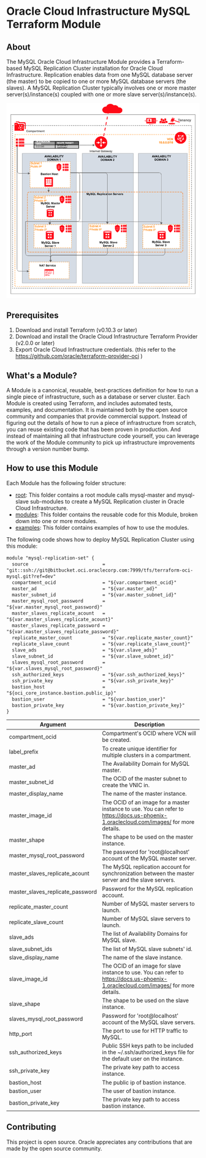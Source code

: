 # Oracle Cloud Infrastructure MySQL Terraform Module


## About
The MySQL Oracle Cloud Infrastructure Module provides a Terraform-based MySQL Replication Cluster installation for Oracle Cloud Infrastructure. Replication enables data from one MySQL database server (the master) to be copied to one or more MySQL database servers (the slaves). A MySQL Replication Cluster typically involves one or more master server(s)/instance(s) coupled with one or more slave server(s)/instance(s).

![MySQL Replication architecture](examples/quick_start/images/example.png)

## Prerequisites
1. Download and install Terraform (v0.10.3 or later)
2. Download and install the Oracle Cloud Infrastructure Terraform Provider (v2.0.0 or later)
3. Export Oracle Cloud Infrastructure credentials. (this refer to the https://github.com/oracle/terraform-provider-oci )


## What's a Module?
A Module is a canonical, reusable, best-practices definition for how to run a single piece of infrastructure, such as a database or server cluster. Each Module is created using Terraform, and includes automated tests, examples, and documentation. It is maintained both by the open source community and companies that provide commercial support.
Instead of figuring out the details of how to run a piece of infrastructure from scratch, you can reuse existing code that has been proven in production. And instead of maintaining all that infrastructure code yourself, you can leverage the work of the Module community to pick up infrastructure improvements through a version number bump.

## How to use this Module
Each Module has the following folder structure:
* [root](): This folder contains a root module calls mysql-master and mysql-slave sub-modules to create a MySQL Replication cluster in Oracle Cloud Infrastructure.
* [modules](): This folder contains the reusable code for this Module, broken down into one or more modules.
* [examples](): This folder contains examples of how to use the modules.

The following code shows how to deploy MySQL Replication Cluster using this module:

```hcl
module "mysql-replication-set" {
  source                           = "git::ssh://git@bitbucket.oci.oraclecorp.com:7999/tfs/terraform-oci-mysql.git?ref=dev"
  compartment_ocid                 = "${var.compartment_ocid}"
  master_ad                        = "${var.master_ad}"
  master_subnet_id                 = "${var.master_subnet_id}"
  master_mysql_root_password       = "${var.master_mysql_root_password}"
  master_slaves_replicate_acount   = "${var.master_slaves_replicate_acount}"
  master_slaves_replicate_password = "${var.master_slaves_replicate_password}"
  replicate_master_count           = "${var.replicate_master_count}"
  replicate_slave_count            = "${var.replicate_slave_count}"
  slave_ads                        = "${var.slave_ads}"
  slave_subnet_id                  = "${var.slave_subnet_id}"
  slaves_mysql_root_password       = "${var.slaves_mysql_root_password}"
  ssh_authorized_keys              = "${var.ssh_authorized_keys}"
  ssh_private_key                  = "${var.ssh_private_key}"
  bastion_host                     = "${oci_core_instance.bastion.public_ip}"
  bastion_user                     = "${var.bastion_user}"
  bastion_private_key              = "${var.bastion_private_key}"
}
```

Argument | Description
--- | ---
compartment_ocid | Compartment's OCID where VCN will be created.
label_prefix | To create unique identifier for multiple clusters in a compartment.
master_ad  | The Availability Domain for MySQL master.
master_subnet_id | The OCID of the master subnet to create the VNIC in.
master_display_name | The name of the master instance.
master_image_id | The OCID of an image for a master instance to use. You can refer to https://docs.us-phoenix-1.oraclecloud.com/images/ for more details.
master_shape | The shape to be used on the master instance.
master_mysql_root_password | The password for 'root@localhost' account of the MySQL master server.
master_slaves_replicate_acount | The MySQL replication account for synchronization between the master server and the slave servers.
master_slaves_replicate_password | Password for the MySQL replication account.
replicate_master_count | Number of MySQL master servers to launch.
replicate_slave_count | Number of MySQL slave servers to launch.
slave_ads | The list of Availability Domains for MySQL slave.
slave_subnet_ids | The list of MySQL slave subnets' id.
slave_display_name | The name of the slave instance.
slave_image_id | The OCID of an image for slave instance to use. You can refer to https://docs.us-phoenix-1.oraclecloud.com/images/ for more details.
slave_shape | The shape to be used on the slave instance.
slaves_mysql_root_password | Password for 'root@localhost' account of the MySQL slave servers.
http_port | The port to use for HTTP traffic to MySQL.
ssh_authorized_keys | Public SSH keys path to be included in the ~/.ssh/authorized_keys file for the default user on the instance.
ssh_private_key | The private key path to access instance.
bastion_host | The public ip of bastion instance.
bastion_user | The user of bastion instance.
bastion_private_key | The private key path to access bastion instance.



## Contributing
This project is open source. Oracle appreciates any contributions that are made by the open source community.
